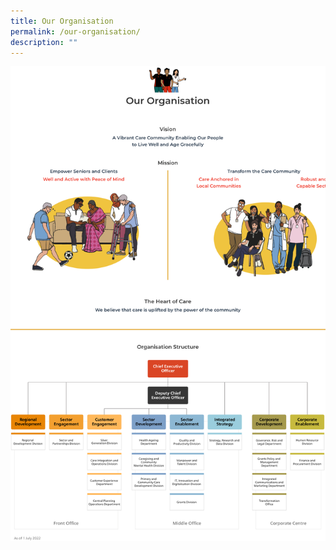 ```yaml
---
title: Our Organisation
permalink: /our-organisation/
description: ""
---
```

![](/images/our-organisation.png)